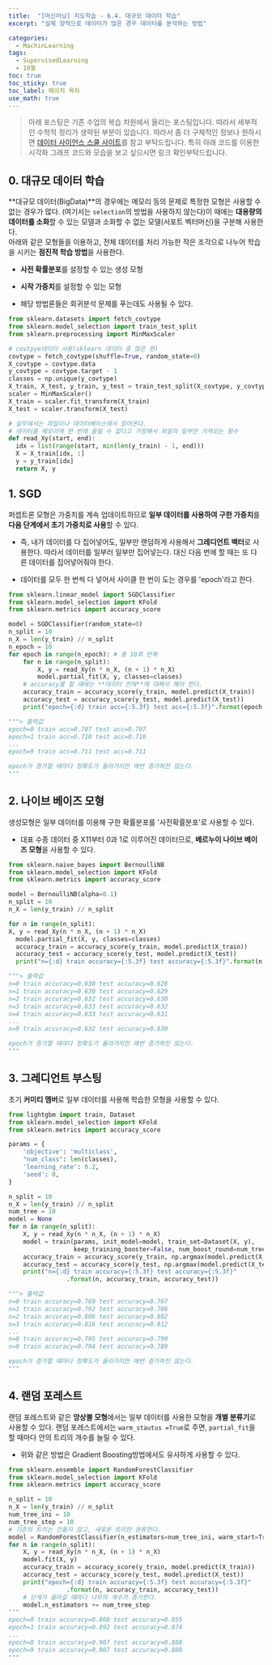 ```yaml
---
title:  "[머신러닝] 지도학습 - 6.4. 대규모 데이터 학습"
excerpt: "실제 양적으로 데이터가 많은 경우 데이터를 분석하는 방법"

categories:
  - MachinLearning
tags:
  - SupervisedLearning
  - 10월
toc: true
toc_sticky: true
toc_label: 페이지 목차
use_math: true
---
```

> 아래 포스팅은 기존 수업의 복습 차원에서 올리는 포스팅입니다. 따라서 세부적인 수학적 정리가 생략된 부분이 있습니다. 따라서 좀 더 구체적인 정보나 원하시면 [데이터 사이언스 스쿨 사이트](https://datascienceschool.net/03%20machine%20learning/14.04%20%EB%8C%80%EA%B7%9C%EB%AA%A8%20%EB%8D%B0%EC%9D%B4%ED%84%B0%20%ED%95%99%EC%8A%B5.html)를 참고 부탁드립니다. 특히 아래 코드를 이용한 시각화 그래프 코드와 모습을 보고 싶으시면 링크 확인부탁드립니다.  

## 0. 대규모 데이터 학습
**대규모 데이터(BigData)**의 경우에는 메모리 등의 문제로 특정한 모형은 사용할 수 없는 경우가 많다. (여기서는 `selection`의 방법을 사용하지 않는다)이 때에는 **대용량의 데이터를 소화**할 수 있는 모델과 소화할 수 없는 모델(서포트 벡터머신)을 구분해 사용한다.  
아래와 같은 모형들을 이용하고, 전체 데이터를 처리 가능한 작은 조각으로 나누어 학습을 시키는 **점진적 학습 방법**을 사용한다.

- **사전 확률분포**를 설정할 수 있는 생성 모형
- **시작 가중치**를 설정할 수 있는 모형


- 해당 방법론들은 회귀분석 문제를 푸는데도 사용될 수 있다.

```py
from sklearn.datasets import fetch_covtype
from sklearn.model_selection import train_test_split
from sklearn.preprocessing import MinMaxScaler

# covtpye데이터 사용(sklearn 데이터 중 많은 편)
covtype = fetch_covtype(shuffle=True, random_state=0)
X_covtype = covtype.data
y_covtype = covtype.target - 1
classes = np.unique(y_covtype)
X_train, X_test, y_train, y_test = train_test_split(X_covtype, y_covtype)
scaler = MinMaxScaler()
X_train = scaler.fit_transform(X_train)
X_test = scaler.transform(X_test)

# 실무에서는 파일이나 데이터베이스에서 읽어온다.
# 데이터를 메모리에 한 번에 올릴 수 없다고 가정해서 파일의 일부만 가져오는 함수
def read_Xy(start, end):
  idx = list(range(start, min(len(y_train) - 1, end)))
  X = X_train[idx, :]
  y = y_train[idx]
  return X, y
```

## 1. SGD
퍼셉트론 모형은 가중치를 계속 업데이트하므로 **일부 데이터를 사용하여 구한 가중치**를 **다음 단계에서 초기 가중치로 사용**할 수 있다.
- 즉, 내가 데이터를 다 집어넣어도, 일부만 랜덤하게 사용해서 **그레디언트 벡터**로 사용한다. 따라서 데이터를 일부러 일부만 집어넣는다. 대신 다음 번에 할 때는 또 다른 데이터를 집어넣어줘야 한다.

- 데이터를 모두 한 번씩 다 넣어서 사이클 한 번이 도는 경우를 'epoch'라고 한다.

```py
from sklearn.linear_model import SGDClassifier
from sklearn.model_selection import KFold
from sklearn.metrics import accuracy_score

model = SGDClassifier(random_state=0)
n_split = 10
n_X = len(y_train) // n_split
n_epoch = 10
for epoch in range(n_epoch): # 총 10회 반복
    for n in range(n_split):
        X, y = read_Xy(n * n_X, (n + 1) * n_X)
        model.partial_fit(X, y, classes=classes)
    # accuracy를 할 때에는 **데이터 전체**에 대해서 해야 한다.
    accuracy_train = accuracy_score(y_train, model.predict(X_train))
    accuracy_test = accuracy_score(y_test, model.predict(X_test))
    print("epoch={:d} train acc={:5.3f} test acc={:5.3f}".format(epoch, accuracy_train, accuracy_test))

"""> 출력값 
epoch=0 train acc=0.707 test acc=0.707
epoch=1 train acc=0.710 test acc=0.710
...
epoch=9 train acc=0.711 test acc=0.711

epoch가 증가할 때마다 정확도가 올라가지만 매번 증가하진 않는다.
"""
```

## 2. 나이브 베이즈 모형
생성모형은 일부 데이터를 이용해 구한 확률분포를 '사전확률분포'로 사용할 수 있다. 
- 대표 수종 데이터 중 X11부터 0과 1로 이루어진 데이터므로, **베르누이 나이브 베이즈 모형**을 사용할 수 있다.

```py
from sklearn.naive_bayes import BernoulliNB
from sklearn.model_selection import KFold
from sklearn.metrics import accuracy_score

model = BernoulliNB(alpha=0.1)
n_split = 10
n_X = len(y_train) // n_split

for n in range(n_split):
X, y = read_Xy(n * n_X, (n + 1) * n_X)
  model.partial_fit(X, y, classes=classes)
  accuracy_train = accuracy_score(y_train, model.predict(X_train))
  accuracy_test = accuracy_score(y_test, model.predict(X_test))
  print("n={:d} train accuracy={:5.3f} test accuracy={:5.3f}".format(n, accuracy_train, accuracy_test))

"""> 출력값 
n=0 train accuracy=0.630 test accuracy=0.628
n=1 train accuracy=0.630 test accuracy=0.629
n=2 train accuracy=0.632 test accuracy=0.630
n=3 train accuracy=0.633 test accuracy=0.632
n=4 train accuracy=0.633 test accuracy=0.631
...
n=9 train accuracy=0.632 test accuracy=0.630

epoch가 증가할 때마다 정확도가 올라가지만 매번 증가하진 않는다.
"""
```
## 3. 그레디언트 부스팅
초기 **커미티 멤버**로 일부 데이터를 사용해 학습한 모형을 사용할 수 있다.

```py
from lightgbm import train, Dataset
from sklearn.model_selection import KFold
from sklearn.metrics import accuracy_score

params = {
    'objective': 'multiclass',
    "num_class": len(classes),
    'learning_rate': 0.2,
    'seed': 0,
}

n_split = 10
n_X = len(y_train) // n_split
num_tree = 10
model = None
for n in range(n_split):
    X, y = read_Xy(n * n_X, (n + 1) * n_X)
    model = train(params, init_model=model, train_set=Dataset(X, y),
                  keep_training_booster=False, num_boost_round=num_tree)
    accuracy_train = accuracy_score(y_train, np.argmax(model.predict(X_train), axis=1))
    accuracy_test = accuracy_score(y_test, np.argmax(model.predict(X_test), axis=1)) 
    print("n={:d} train accuracy={:5.3f} test accuracy={:5.3f}"
                .format(n, accuracy_train, accuracy_test))

"""> 출력값 
n=0 train accuracy=0.769 test accuracy=0.767
n=1 train accuracy=0.792 test accuracy=0.788
n=2 train accuracy=0.806 test accuracy=0.802
n=3 train accuracy=0.816 test accuracy=0.812
...
n=8 train accuracy=0.795 test accuracy=0.790
n=9 train accuracy=0.794 test accuracy=0.789

epoch가 증가할 때마다 정확도가 올라가지만 매번 증가하진 않는다.
"""
```

## 4. 랜덤 포레스트
랜덤 포레스트와 같은 **앙상블 모형**에서는 일부 데이터를 사용한 모형을 **개별 분류기**로 사용할 수 있다. 랜덤 포레스트에서는 `warm_stautus =True`로 주면, `partial_fit`을 할 때마다 안의 트리의 개수를 
늘릴 수 있다. 
- 위와 같은 방법은 Gradient Boosting방법에서도 유사하게 사용할 수 있다.

```py
from sklearn.ensemble import RandomForestClassifier
from sklearn.model_selection import KFold
from sklearn.metrics import accuracy_score

n_split = 10
n_X = len(y_train) // n_split
num_tree_ini = 10
num_tree_step = 10
# 기존의 트리는 건들지 않고, 새로운 트리만 분류한다.
model = RandomForestClassifier(n_estimators=num_tree_ini, warm_start=True)
for n in range(n_split):
    X, y = read_Xy(n * n_X, (n + 1) * n_X)
    model.fit(X, y)
    accuracy_train = accuracy_score(y_train, model.predict(X_train))
    accuracy_test = accuracy_score(y_test, model.predict(X_test))
    print("epoch={:d} train accuracy={:5.3f} test accuracy={:5.3f}"
                .format(n, accuracy_train, accuracy_test))
    # 단계가 올라갈 때마다 나무의 개수가 증가한다.
    model.n_estimators += num_tree_step
"""
epoch=0 train accuracy=0.868 test accuracy=0.855
epoch=1 train accuracy=0.892 test accuracy=0.874
...
epoch=8 train accuracy=0.907 test accuracy=0.888
epoch=9 train accuracy=0.907 test accuracy=0.888
"""
```